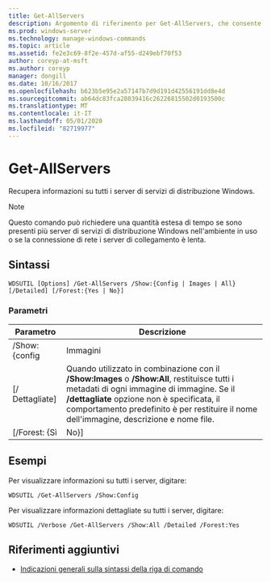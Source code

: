 ```yaml
---
title: Get-AllServers
description: Argomento di riferimento per Get-AllServers, che consente di recuperare informazioni su tutti i server di servizi di distribuzione Windows.
ms.prod: windows-server
ms.technology: manage-windows-commands
ms.topic: article
ms.assetid: fe2e3c69-8f2e-457d-af55-d249ebf70f53
author: coreyp-at-msft
ms.author: coreyp
manager: dongill
ms.date: 10/16/2017
ms.openlocfilehash: b623b5e95e2a57147b7d9d191d42556191dd8e4d
ms.sourcegitcommit: ab64dc83fca28039416c26226815502d0193500c
ms.translationtype: MT
ms.contentlocale: it-IT
ms.lasthandoff: 05/01/2020
ms.locfileid: "82719977"
---
```

# <a name="get-allservers"></a>Get-AllServers

Recupera informazioni su tutti i server di servizi di distribuzione Windows.

> [!NOTE]
> Questo comando può richiedere una quantità estesa di tempo se sono presenti più server di servizi di distribuzione Windows nell'ambiente in uso o se la connessione di rete i server di collegamento è lenta.

## <a name="syntax"></a>Sintassi

```
WDSUTIL [Options] /Get-AllServers /Show:{Config | Images | All} [/Detailed] [/Forest:{Yes | No}]
```

### <a name="parameters"></a>Parametri

|   Parametro   |                                                                                                                 Descrizione                                                                                                                  |
|---------------|----------------------------------------------------------------------------------------------------------------------------------------------------------------------------------------------------------------------------------------------|
| /Show: {config |                                                                                                                    Immagini                                                                                                                    |
|  [/ Dettagliate]  | Quando utilizzato in combinazione con il **/Show:Images** o **/Show:All**, restituisce tutti i metadati di ogni immagine di immagine. Se il **/dettagliate** opzione non è specificata, il comportamento predefinito è per restituire il nome dell'immagine, descrizione e nome file. |
| [/Forest: {Sì |                                                                                                                     No}]                                                                                                                     |

## <a name="examples"></a>Esempi

Per visualizzare informazioni su tutti i server, digitare:
```
WDSUTIL /Get-AllServers /Show:Config
```
Per visualizzare informazioni dettagliate su tutti i server, digitare:
```
WDSUTIL /Verbose /Get-AllServers /Show:All /Detailed /Forest:Yes
```

## <a name="additional-references"></a>Riferimenti aggiuntivi

- [Indicazioni generali sulla sintassi della riga di comando](command-line-syntax-key.md)